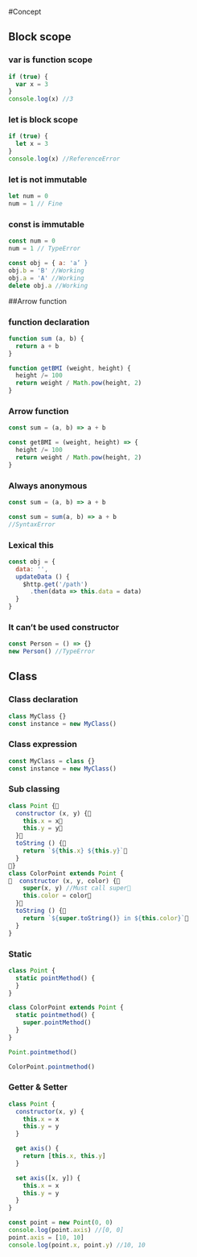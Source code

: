 #Concept
## Block scope
### var is function scope
```javascript
if (true) {
  var x = 3
}
console.log(x) //3
```
### let is block scope
```javascript
if (true) {
  let x = 3
}
console.log(x) //ReferenceError
```
### let is not immutable
```javascript
let num = 0
num = 1 // Fine
```
### const is immutable
```javascript
const num = 0
num = 1 // TypeError

const obj = { a: 'a’ }
obj.b = 'B' //Working
obj.a = 'A' //Working
delete obj.a //Working
```
##Arrow function
### function declaration
```javascript
function sum (a, b) {
  return a + b
}

function getBMI (weight, height) {
  height /= 100
  return weight / Math.pow(height, 2)
}
```
### Arrow function
```javascript
const sum = (a, b) => a + b

const getBMI = (weight, height) => {
  height /= 100
  return weight / Math.pow(height, 2)
}
```
### Always anonymous
```javascript
const sum = (a, b) => a + b

const sum = sum(a, b) => a + b
//SyntaxError
```
### Lexical this
```javascript
const obj = {
  data: '',
  updateData () {
    $http.get('/path')
      .then(data => this.data = data)
  }
}
```
### It can’t be used constructor
```javascript
const Person = () => {}
new Person() //TypeError
```

## Class
### Class declaration
```javascript
class MyClass {}
const instance = new MyClass()
```
### Class expression
```javascript
const MyClass = class {}
const instance = new MyClass()
```
### Sub classing
```javascript
class Point {
  constructor (x, y) {
    this.x = x    
    this.y = y  
  }  
  toString () {    
    return `${this.x} ${this.y}`  
  }
}
class ColorPoint extends Point {
  constructor (x, y, color) {    
    super(x, y) //Must call super    
    this.color = color  
  }  
  toString () {    
    return `${super.toString()} in ${this.color}`  
  }
}
```
### Static
```javascript
class Point {
  static pointMethod() {
  }
}

class ColorPoint extends Point {
  static pointmethod() {
    super.pointMethod()
  }
}

Point.pointmethod()

ColorPoint.pointmethod()
```
### Getter & Setter
```javascript
class Point {
  constructor(x, y) {
    this.x = x
    this.y = y
  }

  get axis() {
    return [this.x, this.y]
  }

  set axis([x, y]) {
    this.x = x
    this.y = y
  }
}

const point = new Point(0, 0)
console.log(point.axis) //[0, 0]
point.axis = [10, 10]
console.log(point.x, point.y) //10, 10
```